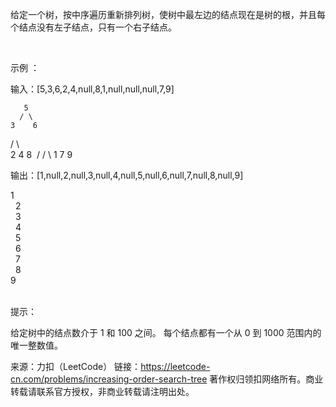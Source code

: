 给定一个树，按中序遍历重新排列树，使树中最左边的结点现在是树的根，并且每个结点没有左子结点，只有一个右子结点。

 

示例 ：

输入：[5,3,6,2,4,null,8,1,null,null,null,7,9]

       5
      / \
    3    6
   / \    \
  2   4    8
 /        / \ 
1        7   9

输出：[1,null,2,null,3,null,4,null,5,null,6,null,7,null,8,null,9]

 1
  \
   2
    \
     3
      \
       4
        \
         5
          \
           6
            \
             7
              \
               8
                \
                 9  
 

提示：

给定树中的结点数介于 1 和 100 之间。
每个结点都有一个从 0 到 1000 范围内的唯一整数值。


来源：力扣（LeetCode）
链接：https://leetcode-cn.com/problems/increasing-order-search-tree
著作权归领扣网络所有。商业转载请联系官方授权，非商业转载请注明出处。